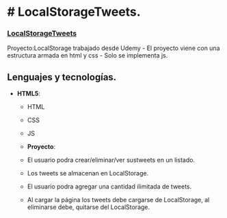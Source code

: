 # # LocalStorageTweets.

### [LocalStorageTweets](https://megagringa.github.io/LocalStorageTweets/index.html)

Proyecto:LocalStorage trabajado desde Udemy - El proyecto viene con una estructura armada en html y css - 
         Solo se implementa js. 


## Lenguajes y tecnologías.

- **HTML5**:
    - HTML
    - CSS
    - JS
    
    - **Proyecto**:
    - El usuario podra crear/eliminar/ver sustweets en un listado.
    - Los tweets se almacenan en LocalStorage.
    - El usuario podra agregar una cantidad ilimitada de tweets.
    - Al cargar la página los tweets debe cargarse de LocalStorage, al eliminarse debe, quitarse del LocalStorage.
